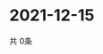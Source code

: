# 2021-12-15
  共 0条

  <!-- BEGIN -->
  <!-- 最后更新时间Wed Dec 15 2021 17:13:18 GMT+0000 (Coordinated Universal Time) -->
  
  <!-- END -->
  
  